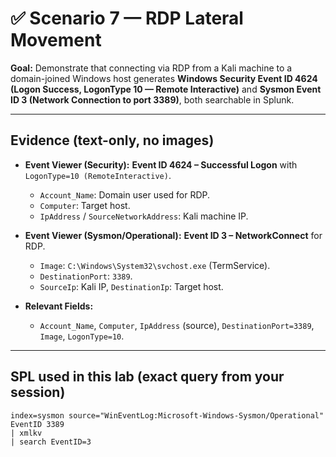 # ✅ Scenario 7 — RDP Lateral Movement

**Goal:** Demonstrate that connecting via RDP from a Kali machine to a domain-joined Windows host generates **Windows Security Event ID 4624 (Logon Success, LogonType 10 — Remote Interactive)** and **Sysmon Event ID 3 (Network Connection to port 3389)**, both searchable in Splunk.

---

## Evidence (text-only, no images)
- **Event Viewer (Security):** **Event ID 4624 – Successful Logon** with `LogonType=10 (RemoteInteractive)`.
  - `Account_Name`: Domain user used for RDP.
  - `Computer`: Target host.
  - `IpAddress` / `SourceNetworkAddress`: Kali machine IP.
- **Event Viewer (Sysmon/Operational):** **Event ID 3 – NetworkConnect** for RDP.
  - `Image`: `C:\Windows\System32\svchost.exe` (TermService).
  - `DestinationPort`: `3389`.
  - `SourceIp`: Kali IP, `DestinationIp`: Target host.

- **Relevant Fields:**
  - `Account_Name`, `Computer`, `IpAddress` (source), `DestinationPort=3389`, `Image`, `LogonType=10`.

---

## SPL used in this lab (exact query from your session)

```spl
index=sysmon source="WinEventLog:Microsoft-Windows-Sysmon/Operational" EventID 3389
| xmlkv
| search EventID=3

